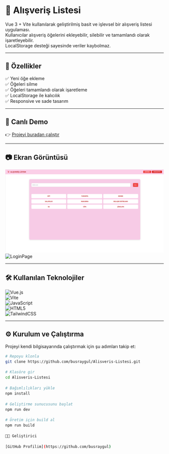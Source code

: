# 🛒 Alışveriş Listesi

Vue 3 + Vite kullanılarak geliştirilmiş basit ve işlevsel bir alışveriş listesi uygulaması.  
Kullanıcılar alışveriş öğelerini ekleyebilir, silebilir ve tamamlandı olarak işaretleyebilir.  
LocalStorage desteği sayesinde veriler kaybolmaz.

---

## 📌 Özellikler

✅ Yeni öğe ekleme  
✅ Öğeleri silme  
✅ Öğeleri tamamlandı olarak işaretleme  
✅ LocalStorage ile kalıcılık  
✅ Responsive ve sade tasarım  

---

## 🚀 Canlı Demo

👉 [Projeyi buradan çalıştır](https://busraygul.github.io/Alisveris-Listesi/#/)

---

## 📷 Ekran Görüntüsü

![HomePage](src/assets/HomePage.png)
![LoginPage](src/assets/LoginPage.png)

---

## 🛠 Kullanılan Teknolojiler

![Vue.js](https://img.shields.io/badge/Vue.js-35495E?style=for-the-badge&logo=vue.js&logoColor=4FC08D)  
![Vite](https://img.shields.io/badge/Vite-646CFF?style=for-the-badge&logo=vite&logoColor=FFD62E)  
![JavaScript](https://img.shields.io/badge/JavaScript-F7E018?style=for-the-badge&logo=javascript&logoColor=000)  
![HTML5](https://img.shields.io/badge/HTML5-E44D26?style=for-the-badge&logo=html5&logoColor=fff)  
![TailwindCSS](https://img.shields.io/badge/Tailwind_CSS-38B2AC?style=for-the-badge&logo=tailwind-css&logoColor=white)

---

## ⚙️ Kurulum ve Çalıştırma

Projeyi kendi bilgisayarında çalıştırmak için şu adımları takip et:

```bash
# Repoyu klonla
git clone https://github.com/busraygul/Alisveris-Listesi.git

# Klasöre gir
cd Alisveris-Listesi

# Bağımlılıkları yükle
npm install

# Geliştirme sunucusunu başlat
npm run dev

# Üretim için build al
npm run build

👩‍💻 Geliştirici

[GitHub Profilim](https://github.com/busraygul)

